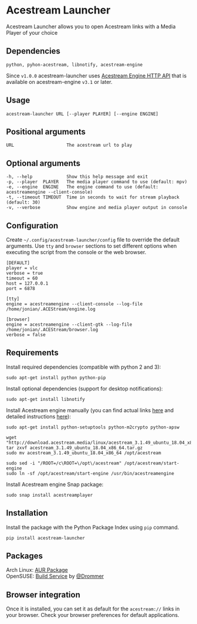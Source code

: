 # Acestream Launcher
Acestream Launcher allows you to open Acestream links with a Media Player of your choice

## Dependencies
```text
python, pyhon-acestream, libnotify, acestream-engine
```

Since `v1.0.0` acestream-launcher uses [Acestream Engine HTTP API](https://wiki.acestream.media/Engine_HTTP_API) that is available on acestream-engine `v3.1` or later.

## Usage
```shell
acestream-launcher URL [--player PLAYER] [--engine ENGINE]
```

## Positional arguments
```text
URL                    The acestream url to play
```

## Optional arguments
```text
-h, --help             Show this help message and exit
-p, --player  PLAYER   The media player command to use (default: mpv)
-e, --engine  ENGINE   The engine command to use (default: acestreamengine --client-console)
-t, --timeout TIMEOUT  Time in seconds to wait for stream playback (default: 30)
-v, --verbose          Show engine and media player output in console
```

## Configuration
Create `~/.config/acestream-launcher/config` file to override the default arguments. Use `tty` and `browser` sections to set different options when executing the script from the console or the web browser.

```text
[DEFAULT]
player = vlc
verbose = true
timeout = 60
host = 127.0.0.1
port = 6878

[tty]
engine = acestreamengine --client-console --log-file /home/jonian/.ACEStream/engine.log

[browser]
engine = acestreamengine --client-gtk --log-file /home/jonian/.ACEStream/browser.log
verbose = false
```

## Requirements
Install required dependencies (compatible with python 2 and 3):

```shell
sudo apt-get install python python-pip
```

Install optional dependencies (support for desktop notifications):

```shell
sudo apt-get install libnotify
```

Install Acestream engine manually (you can find actual links [here](https://wiki.acestream.media/Download#Linux) and detailed instructions [here](https://wiki.acestream.media/Install_Ubuntu)):

```shell
sudo apt-get install python-setuptools python-m2crypto python-apsw

wget "http://download.acestream.media/linux/acestream_3.1.49_ubuntu_18.04_x86_64.tar.gz"
tar zxvf acestream_3.1.49_ubuntu_18.04_x86_64.tar.gz
sudo mv acestream_3.1.49_ubuntu_18.04_x86_64 /opt/acestream

sudo sed -i "/ROOT=/c\ROOT=\/opt\/acestream" /opt/acestream/start-engine
sudo ln -sf /opt/acestream/start-engine /usr/bin/acestreamengine
```

Install Acestream engine Snap package:

```shell
sudo snap install acestreamplayer
```

## Installation
Install the package with the Python Package Index using `pip` command.

```shell
pip install acestream-launcher
```

## Packages
Arch Linux: [AUR Package](https://aur.archlinux.org/packages/acestream-launcher)  
OpenSUSE: [Build Service](https://build.opensuse.org/project/show/home:drommer:p2pstreams) by [@Drommer](https://github.com/Drommer)

## Browser integration  
Once it is installed, you can set it as default for the `acestream://` links in your browser. Check your browser preferences for default applications.
